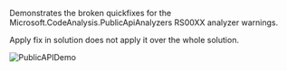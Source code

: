 Demonstrates the broken quickfixes for the Microsoft.CodeAnalysis.PublicApiAnalyzers RS00XX analyzer warnings.

Apply fix in solution does not apply it over the whole solution.

![PublicAPIDemo](https://github.com/user-attachments/assets/c04bbc87-e8e7-4b1b-a516-fe8e68a5c9c0)
